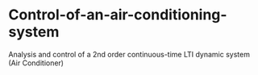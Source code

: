 # Control-of-an-air-conditioning-system
Analysis and control of a 2nd order continuous-time LTI dynamic system (Air Conditioner)
